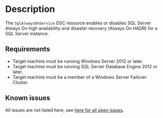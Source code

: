 # Description

The `SqlAlwaysOnService` DSC resource enables or disables SQL Server Always
On high availability and disaster recovery (Always On HADR) for a SQL
Server instance.

## Requirements

* Target machine must be running Windows Server 2012 or later.
* Target machine must be running SQL Server Database Engine 2012 or later.
* Target machine must be a member of a Windows Server Failover Cluster.

## Known issues

All issues are not listed here, see [here for all open issues](https://github.com/dsccommunity/SqlServerCustomDsc/issues?q=is%3Aissue+is%3Aopen+in%3Atitle+SqlAlwaysOnService).
